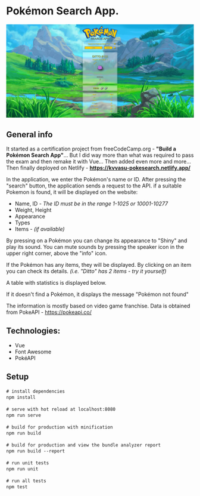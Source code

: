 # Pokémon Search App.
![App demo](https://raw.githubusercontent.com/kvvasuu/pokemon-search/master/demo.png "App demo")

## General info

It started as a certification project from freeCodeCamp.org - **"Build a Pokémon Search App"**...
But I did way more than what was required to pass the exam and then remake it with Vue...
Then added even more and more...
Then finally deployed on Netlify - **https://kvvasu-pokesearch.netlify.app/**

In the application, we enter the Pokémon's name or ID. After pressing the "search" button, the application sends a request to the API. if a suitable Pokemon is found, it will be displayed on the website:

- Name, ID - _The ID must be in the range 1-1025 or 10001-10277_
- Weight, Height
- Appearance
- Types
- Items - _(if available)_

By pressing on a Pokémon you can change its appearance to "Shiny"
and play its sound. You can mute sounds by pressing the speaker icon
in the upper right corner, above the "info" icon.

If the Pokémon has any items, they will be displayed. By clicking on
an item you can check its details. _(i.e. "Ditto" has 2 items - try it yourself)_

A table with statistics is displayed below.

If it doesn't find a Pokémon, it displays the message "Pokémon not found"

The information is mostly based on video game franchise.
Data is obtained from PokeAPI - https://pokeapi.co/

## Technologies:

- Vue
- Font Awesome
- PokéAPI

## Setup

```
# install dependencies
npm install

# serve with hot reload at localhost:8080
npm run serve

# build for production with minification
npm run build

# build for production and view the bundle analyzer report
npm run build --report

# run unit tests
npm run unit

# run all tests
npm test
```
